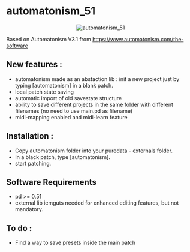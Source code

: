 # automatonism_51

<p align="center"> <img src="https://raw.githubusercontent.com/jyg/automatonism/master/automatonism_51.png" alt="automatonism_51" ></p>

Based on Automatonism V3.1 from https://www.automatonism.com/the-software

## New features :

* automatonism made as an abstaction lib : init a new project just by typing [automatonism] in a blank patch.
* local patch state saving
* automatic import of old savestate structure
* ability to save different projects in the same folder with different filenames (no need to use main.pd as filename)
* midi-mapping enabled and midi-learn feature

## Installation :
* Copy  automatonism folder into your puredata - externals folder.
* In a black patch, type [automatonism].
* start patching.

## Software Requirements
* pd >= 0.51
* external lib iemguts needed for enhanced editing features, but not mandatory.

## To do :
* Find a way to save presets inside the main patch
